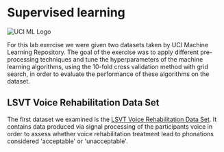 # Supervised learning

![UCI ML Logo](http://www.analyticsbodhi.com/wp-content/uploads/2016/03/UCI.png)

For this lab exercise we were given two datasets taken by UCI Machine Learning Repository. The goal of the exercise was to apply different pre-processing techniques and tune the hyperparameters of the machine learning algorithms, using the 10-fold cross validation method with grid search, in order to evaluate the performance of these algorithms on the dataset. 

## LSVT Voice Rehabilitation Data Set
The first dataset we examined is the [LSVT Voice Rehabilitation Data Set](https://archive.ics.uci.edu/ml/datasets/LSVT+Voice+Rehabilitation). It contains data produced via signal processing of the participants voice in order to assess whether voice rehabilitation treatment lead to phonations considered 'acceptable' or 'unacceptable'.
